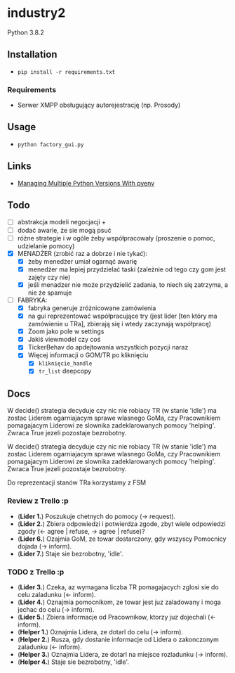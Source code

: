 # industry2

Python 3.8.2

## Installation

- `pip install -r requirements.txt`

### Requirements

- Serwer XMPP obsługujący autorejestrację (np. Prosody)

## Usage

- `python factory_gui.py`

## Links

- [Managing Multiple Python Versions With pyenv](https://realpython.com/intro-to-pyenv/)


## Todo

- [ ] abstrakcja modeli negocjacji + 
- [ ] dodać awarie, że sie mogą psuć
- [ ] różne strategie i w ogóle żeby współpracowały (proszenie o pomoc, udzielanie pomocy)
- [x] MENADŻER (zrobić raz a dobrze i nie tykać):
    - [x] żeby menedżer umiał ogarnąć awarię
    - [x] menedżer ma lepiej przydzielać taski (zależnie od tego czy gom jest zajęty czy nie)
    - [x] jeśli menadzer nie może przydzielić zadania, to niech się zatrzyma, a nie że spamuje
- [ ] FABRYKA:
    - [x] fabryka generuje zróżnicowane zamówienia
    - [x] na gui reprezentować współpracujące try (jest lider [ten który ma zamówienie u TRa], zbierają się i wtedy zaczynają współpracę)
    - [x] Zoom jako pole w settings
    - [x] Jakiś viewmodel czy coś
    - [x] TickerBehav do apdejtowania wszystkich pozycji naraz
    - [x] Więcej informacji o GOM/TR po kliknięciu
      - [x] `kliknięcie_handle`
      - [x] `tr_list` deepcopy

## Docs
W decide() strategia decyduje czy nic nie robiacy TR (w stanie 'idle') ma zostac Liderem ogarniajacym sprawe wlasnego
GoMa, czy Pracownikiem pomagajacym Liderowi ze slownika zadeklarowanych pomocy 'helping'. Zwraca True jezeli pozostaje
bezrobotny.

W decide() strategia decyduje czy nic nie robiacy TR (w stanie 'idle') ma zostac Liderem ogarniajacym sprawe wlasnego
GoMa, czy Pracownikiem pomagajacym Liderowi ze slownika zadeklarowanych pomocy 'helping'. Zwraca True jezeli pozostaje
bezrobotny.

Do reprezentacji stanów TRa korzystamy z FSM

### Review z Trello :p
- (**Lider 1.**) Poszukuje chetnych do pomocy (-> request).
- (**Lider 2.**) Zbiera odpowiedzi i potwierdza zgode, zbyt wiele odpowiedzi zgody (<- agree | refuse, -> agree | refuse)?
- (**Lider 6.**) Ozajmia GoM, ze towar dostarczony, gdy wszyscy Pomocnicy dojada (-> inform).
- (**Lider 7.**) Staje sie bezrobotny, 'idle'.

### TODO z Trello :p
- (**Lider 3.**) Czeka, az wymagana liczba TR pomagajacych zglosi sie do celu zaladunku (<- inform).
- (**Lider 4.**) Oznajmia pomocnikom, ze towar jest juz zaladowany i moga jechac do celu (-> inform).
- (**Lider 5.**) Zbiera informacje od Pracownikow, ktorzy juz dojechali (<- inform).
- (**Helper 1.**) Oznajmia Lidera, ze dotarl do celu (-> inform).
- (**Helper 2.**) Rusza, gdy dostanie informacje od Lidera o zakonczonym zaladunku (<- inform).
- (**Helper 3.**) Oznajmia Lidera, ze dotarl na miejsce rozladunku (-> inform).
- (**Helper 4.**) Staje sie bezrobotny, 'idle'.
